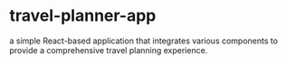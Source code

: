 # travel-planner-app
a simple React-based application that integrates various components to provide a comprehensive travel planning experience.
